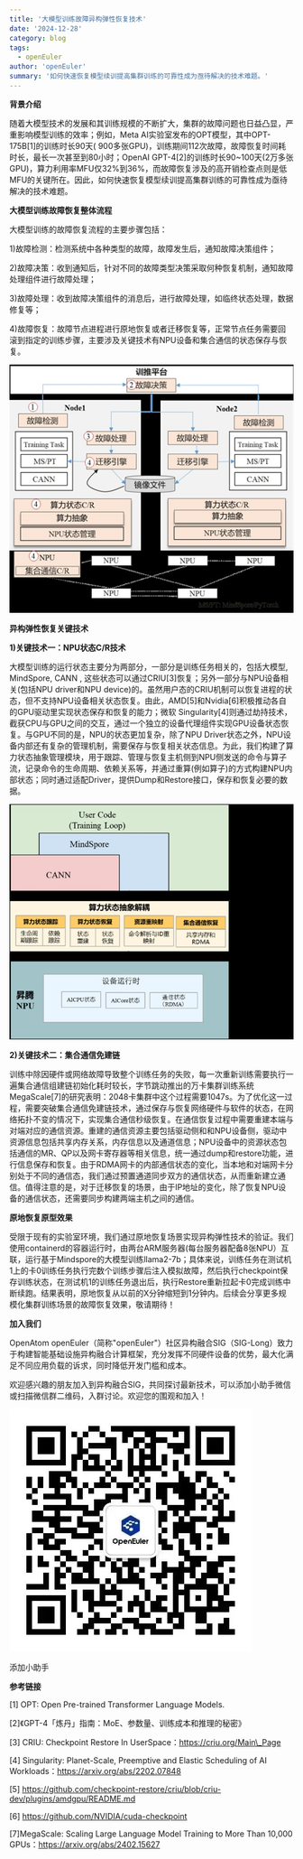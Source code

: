```yaml
---
title: '大模型训练故障异构弹性恢复技术'
date: '2024-12-28'
category: blog
tags:
  - openEuler
author: 'openEuler'
summary: '如何快速恢复模型续训提高集群训练的可靠性成为亟待解决的技术难题。'
---
```





**背景介绍**

随着大模型技术的发展和其训练规模的不断扩大，集群的故障问题也日益凸显，严重影响模型训练的效率；例如，Meta
AI实验室发布的OPT模型，其中OPT-175B\[1\]的训练时长90天( 900多张GPU)，训练期间112次故障，故障恢复时间耗时长，最长一次甚至到80小时；OpenAI
GPT-4\[2\]的训练时长90\~100天(2万多张GPU)，算力利用率MFU仅32%到36%，而故障恢复涉及的高开销检查点则是低MFU的关键所在。因此，如何快速恢复模型续训提高集群训练的可靠性成为亟待解决的技术难题。

**大模型训练故障恢复整体流程**

大模型训练的故障恢复流程的主要步骤包括：

1)故障检测：检测系统中各种类型的故障，故障发生后，通知故障决策组件；

2)故障决策：收到通知后，针对不同的故障类型决策采取何种恢复机制，通知故障处理组件进行故障处理；

3)故障处理：收到故障决策组件的消息后，进行故障处理，如临终状态处理，数据修复等；

4)故障恢复：故障节点进程进行原地恢复或者迁移恢复等，正常节点任务需要回滚到指定的训练步骤，主要涉及关键技术有NPU设备和集合通信的状态保存与恢复。

![IMG\_256](./media/image1.png)

**异构弹性恢复关键技术**

**1)关键技术一：NPU状态C/R技术**

大模型训练的运行状态主要分为两部分，一部分是训练任务相关的，包括大模型,
MindSpore, CANN ,
这些状态可以通过CRIU\[3\]恢复；另外一部分与NPU设备相关(包括NPU
driver和NPU
device)的。虽然用户态的CRIU机制可以恢复进程的状态，但不支持NPU设备相关状态恢复。由此，AMD\[5\]和Nvidia\[6\]积极推动各自的GPU驱动里实现状态保存和恢复的能力；微软
Singularity\[4\]则通过劫持技术，截获CPU与GPU之间的交互，通过一个独立的设备代理组件实现GPU设备状态恢复。与GPU不同的是，NPU的状态更加复杂，除了NPU
Driver状态之外，NPU设备内部还有复杂的管理机制，需要保存与恢复相关状态信息。为此，我们构建了算力状态抽象管理模块，用于跟踪、管理与恢复主机侧到NPU侧发送的命令与算子流，记录命令的生命周期、依赖关系等，并通过重算(例如算子)的方式构建NPU内部状态；同时通过适配Driver，提供Dump和Restore接口，保存和恢复必要的数据。

![IMG\_257](./media/image2.png)

**2)关键技术二：集合通信免建链**

训练中除因硬件或网络故障导致整个训练任务的失败，每一次重新训练需要执行一遍集合通信组建链初始化耗时较长，字节跳动推出的万卡集群训练系统MegaScale\[7\]的研究表明：2048卡集群中这个过程需要1047s。为了优化这一过程，需要突破集合通信免建链技术，通过保存与恢复网络硬件与软件的状态，在网络拓扑不变的情况下，实现集合通信秒级恢复。在通信恢复过程中需要重建本端与对端对应的通信资源。重建的通信资源主要包括驱动侧和和NPU设备侧，驱动中资源信息包括共享内存关系，内存信息以及通道信息；NPU设备中的资源状态包括通信的MR、QP以及网卡寄存器等相关信息，统一通过dump和restore功能，进行信息保存和恢复。由于RDMA网卡的内部通信状态的变化，当本地和对端网卡分别处于不同的通信态，我们通过预置通道同步双方的通信状态，从而重新建立通信。值得注意的是，对于迁移恢复的场景，由于IP地址的变化，除了恢复NPU设备的通信状态，还需要同步构建两端主机之间的通信。

**原地恢复原型效果**

受限于现有的实验室环境，我们通过原地恢复场景实现异构弹性技术的验证。我们使用containerd的容器运行时，由两台ARM服务器(每台服务器配备8张NPU）互联，运行基于Mindspore的大模型训练llama2-7b；具体来说，训练任务在测试机1上的卡0训练任务执行完数个训练步骤后注入模拟故障，然后执行checkpoint保存训练状态，在测试机1的训练任务退出后，执行Restore重新拉起卡0完成训练中断续跑。结果表明，原地恢复从以前的X分钟缩短到1分钟内。后续会分享更多规模化集群训练场景的故障恢复效果，敬请期待！

**加入我们**

OpenAtom
openEuler（简称\"openEuler\"）社区异构融合SIG（SIG-Long）致力于构建智能基础设施异构融合计算框架，充分发挥不同硬件设备的优势，最大化满足不同应用负载的诉求，同时降低开发门槛和成本。

欢迎感兴趣的朋友加入到异构融合SIG，共同探讨最新技术，可以添加小助手微信或扫描微信群二维码，入群讨论。欢迎您的围观和加入！

![IMG\_259](./media/image4.jpeg)

添加小助手

**参考链接**

\[1\] OPT: Open
Pre-trained Transformer Language
Models.

\[2\]《GPT-4「炼丹」指南：MoE、参数量、训练成本和推理的秘密》

\[3\]
CRIU: Checkpoint Restore In UserSpace：https://criu.org/Main\_Page

\[4\]
Singularity: Planet-Scale, Preemptive and Elastic Scheduling of AI
Workloads：https://arxiv.org/abs/2202.07848

\[5\]
https://github.com/checkpoint-restore/criu/blob/criu-dev/plugins/amdgpu/README.md

\[6\]
https://github.com/NVIDIA/cuda-checkpoint

\[7\]MegaScale: Scaling Large
Language Model Training to More Than 10,000
GPUs：https://arxiv.org/abs/2402.15627

